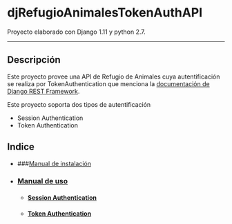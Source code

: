 # djRefugioAnimalesTokenAuthAPI

Proyecto elaborado con Django 1.11 y python 2.7.

---
## Descripción
Este proyecto provee una API de Refugio de Animales cuya autentificación se realiza por TokenAuthentication que menciona la [documentación de Django REST Framework]().

Este proyecto soporta dos tipos de autentificación
  - Session Authentication
  - Token Authentication
  

## Indice
 - ###[Manual de instalación](./docs/instalation.md)
 - ### [Manual de uso](./docs/usage.md)
   - #### [Session Authentication](./docs/usage.md#session-authentication)
   - #### [Token Authentication](./docs/usage.md#token-authentication)
